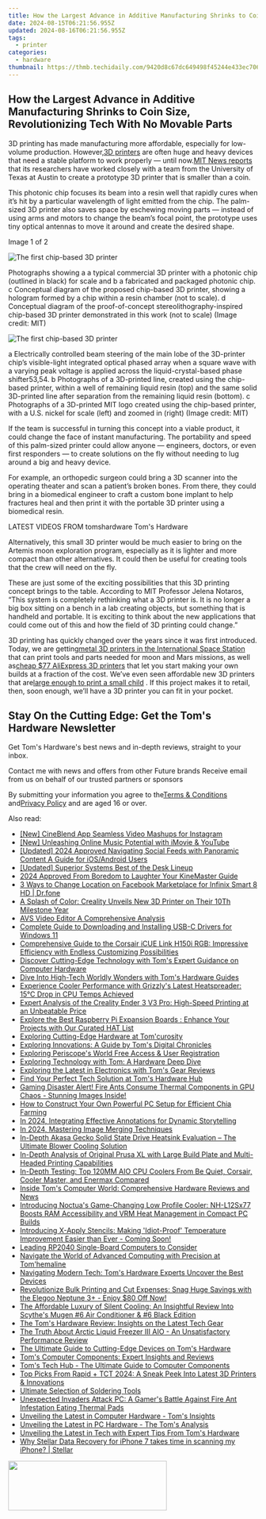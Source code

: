 ```yaml
---
title: How the Largest Advance in Additive Manufacturing Shrinks to Coin Size, Revolutionizing Tech With No Movable Parts
date: 2024-08-15T06:21:56.955Z
updated: 2024-08-16T06:21:56.955Z
tags:
  - printer
categories:
  - hardware
thumbnail: https://thmb.techidaily.com/9420d8c67dc649498f45244e433ec706e66933c2bf2f2b4b3c5585601cba7b98.jpg
---
```


## How the Largest Advance in Additive Manufacturing Shrinks to Coin Size, Revolutionizing Tech With No Movable Parts

3D printing has made manufacturing more affordable, especially for low-volume production. However,[3D printers](https://www.tomshardware.com/best-picks/best-3d-printers) are often huge and heavy devices that need a stable platform to work properly — until now.[MIT News reports](https://news.mit.edu/2024/researchers-demonstrate-first-chip-based-3d-printer-0606) that its researchers have worked closely with a team from the University of Texas at Austin to create a prototype 3D printer that is smaller than a coin.

 This photonic chip focuses its beam into a resin well that rapidly cures when it’s hit by a particular wavelength of light emitted from the chip. The palm-sized 3D printer also saves space by eschewing moving parts — instead of using arms and motors to change the beam’s focal point, the prototype uses tiny optical antennas to move it around and create the desired shape.

 Image 1 of 2

![The first chip-based 3D printer](https://vanilla.futurecdn.net/cyclingnews/media/img/missing-image.svg)

 Photographs showing a a typical commercial 3D printer with a photonic chip (outlined in black) for scale and b a fabricated and packaged photonic chip. c Conceptual diagram of the proposed chip-based 3D printer, showing a hologram formed by a chip within a resin chamber (not to scale). d Conceptual diagram of the proof-of-concept stereolithography-inspired chip-based 3D printer demonstrated in this work (not to scale)  (Image credit: MIT)

![The first chip-based 3D printer](https://vanilla.futurecdn.net/cyclingnews/media/img/missing-image.svg)

 a Electrically controlled beam steering of the main lobe of the 3D-printer chip’s visible-light integrated optical phased array when a square wave with a varying peak voltage is applied across the liquid-crystal-based phase shifter53,54\. b Photographs of a 3D-printed line, created using the chip-based printer, within a well of remaining liquid resin (top) and the same solid 3D-printed line after separation from the remaining liquid resin (bottom). c Photographs of a 3D-printed MIT logo created using the chip-based printer, with a U.S. nickel for scale (left) and zoomed in (right)  (Image credit: MIT)

 If the team is successful in turning this concept into a viable product, it could change the face of instant manufacturing. The portability and speed of this palm-sized printer could allow anyone — engineers, doctors, or even first responders — to create solutions on the fly without needing to lug around a big and heavy device.

 For example, an orthopedic surgeon could bring a 3D scanner into the operating theater and scan a patient’s broken bones. From there, they could bring in a biomedical engineer to craft a custom bone implant to help fractures heal and then print it with the portable 3D printer using a biomedical resin.

 LATEST VIDEOS FROM tomshardware Tom's Hardware

 Alternatively, this small 3D printer would be much easier to bring on the Artemis moon exploration program, especially as it is lighter and more compact than other alternatives. It could then be useful for creating tools that the crew will need on the fly.

 These are just some of the exciting possibilities that this 3D printing concept brings to the table. According to MIT Professor Jelena Notaros, “This system is completely rethinking what a 3D printer is. It is no longer a big box sitting on a bench in a lab creating objects, but something that is handheld and portable. It is exciting to think about the new applications that could come out of this and how the field of 3D printing could change.”

 3D printing has quickly changed over the years since it was first introduced. Today, we are getting[metal 3D printers in the International Space Station](https://www.tomshardware.com/3d-printing/the-international-space-station-is-getting-the-first-metal-3d-printer-made-for-space-designed-by-airbus-and-the-esa) that can print tools and parts needed for moon and Mars missions, as well as[cheap $77 AliExpress 3D printers](https://www.tomshardware.com/3d-printing/dollar77-3d-printer-from-aliexpress-is-actually-usable-reviewer-says) that let you start making your own builds at a fraction of the cost. We’ve even seen affordable new 3D printers that are[large enough to print a small child](https://www.tomshardware.com/3d-printing/elegoo-making-3d-printer-large-enough-to-print-a-toddler) . If this project makes it to retail, then, soon enough, we’ll have a 3D printer you can fit in your pocket.

## Stay On the Cutting Edge: Get the Tom's Hardware Newsletter

 Get Tom's Hardware's best news and in-depth reviews, straight to your inbox.

 Contact me with news and offers from other Future brands  Receive email from us on behalf of our trusted partners or sponsors

 By submitting your information you agree to the[Terms & Conditions](https://futureplc.com/terms-conditions/) and[Privacy Policy](https://futureplc.com/privacy-policy/) and are aged 16 or over.


<ins class="adsbygoogle"
     style="display:block"
     data-ad-format="autorelaxed"
     data-ad-client="ca-pub-7571918770474297"
     data-ad-slot="1223367746"></ins>



<ins class="adsbygoogle"
     style="display:block"
     data-ad-client="ca-pub-7571918770474297"
     data-ad-slot="8358498916"
     data-ad-format="auto"
     data-full-width-responsive="true"></ins>

<span class="atpl-alsoreadstyle">Also read:</span>
<div><ul>
<li><a href="https://instagram-videos.techidaily.com/new-cineblend-app-seamless-video-mashups-for-instagram/"><u>[New] CineBlend App  Seamless Video Mashups for Instagram</u></a></li>
<li><a href="https://facebook-video-footage.techidaily.com/new-unleashing-online-music-potential-with-imovie-and-youtube/"><u>[New] Unleashing Online Music Potential with iMovie & YouTube</u></a></li>
<li><a href="https://facebook-video-recording.techidaily.com/updated-2024-approved-navigating-social-feeds-with-panoramic-content-a-guide-for-iosandroid-users/"><u>[Updated] 2024 Approved  Navigating Social Feeds with Panoramic Content  A Guide for iOS/Android Users</u></a></li>
<li><a href="https://some-skills.techidaily.com/updated-superior-systems-best-of-the-desk-lineup/"><u>[Updated] Superior Systems  Best of the Desk Lineup</u></a></li>
<li><a href="https://fox-info.techidaily.com/2024-approved-from-boredom-to-laughter-your-kinemaster-guide/"><u>2024 Approved  From Boredom to Laughter  Your KineMaster Guide</u></a></li>
<li><a href="https://location-fake.techidaily.com/3-ways-to-change-location-on-facebook-marketplace-for-infinix-smart-8-hd-drfone-by-drfone-virtual-android/"><u>3 Ways to Change Location on Facebook Marketplace for Infinix Smart 8 HD | Dr.fone</u></a></li>
<li><a href="https://hardware-tips.techidaily.com/a-splash-of-color-creality-unveils-new-3d-printer-on-their-10th-milestone-year/"><u>A Splash of Color: Creality Unveils New 3D Printer on Their 10Th Milestone Year</u></a></li>
<li><a href="https://smart-video-creator.techidaily.com/avs-video-editor-a-comprehensive-analysis/"><u>AVS Video Editor A Comprehensive Analysis</u></a></li>
<li><a href="https://win-amazing.techidaily.com/complete-guide-to-downloading-and-installing-usb-c-drivers-for-windows-11/"><u>Complete Guide to Downloading and Installing USB-C Drivers for Windows 11</u></a></li>
<li><a href="https://hardware-tips.techidaily.com/comprehensive-guide-to-the-corsair-icue-link-h150i-rgb-impressive-efficiency-with-endless-customizing-possibilities/"><u>Comprehensive Guide to the Corsair iCUE Link H150i RGB: Impressive Efficiency with Endless Customizing Possibilities</u></a></li>
<li><a href="https://hardware-tips.techidaily.com/discover-cutting-edge-technology-with-toms-expert-guidance-on-computer-hardware/"><u>Discover Cutting-Edge Technology with Tom's Expert Guidance on Computer Hardware</u></a></li>
<li><a href="https://hardware-tips.techidaily.com/dive-into-high-tech-worldly-wonders-with-toms-hardware-guides/"><u>Dive Into High-Tech Worldly Wonders with Tom's Hardware Guides</u></a></li>
<li><a href="https://hardware-tips.techidaily.com/1723175689177-experience-cooler-performance-with-grizzlys-latest-heatspreader-15c-drop-in-cpu-temps-achieved/"><u>Experience Cooler Performance with Grizzly's Latest Heatspreader: 15°C Drop in CPU Temps Achieved</u></a></li>
<li><a href="https://hardware-tips.techidaily.com/expert-analysis-of-the-creality-ender-3-v3-pro-high-speed-printing-at-an-unbeatable-price/"><u>Expert Analysis of the Creality Ender 3 V3 Pro: High-Speed Printing at an Unbeatable Price</u></a></li>
<li><a href="https://hardware-tips.techidaily.com/1723125219382-explore-the-best-raspberry-pi-expansion-boards-enhance-your-projects-with-our-curated-hat-list/"><u>Explore the Best Raspberry Pi Expansion Boards : Enhance Your Projects with Our Curated HAT List</u></a></li>
<li><a href="https://hardware-tips.techidaily.com/exploring-cutting-edge-hardware-at-tomcurosity/"><u>Exploring Cutting-Edge Hardware at Tom'curosity</u></a></li>
<li><a href="https://hardware-tips.techidaily.com/exploring-innovations-a-guide-by-toms-digital-chronicles/"><u>Exploring Innovations: A Guide by Tom's Digital Chronicles</u></a></li>
<li><a href="https://article-helps.techidaily.com/exploring-periscopes-world-free-access-and-user-registration/"><u>Exploring Periscope's World  Free Access & User Registration</u></a></li>
<li><a href="https://hardware-tips.techidaily.com/exploring-technology-with-tom-a-hardware-deep-dive/"><u>Exploring Technology with Tom: A Hardware Deep Dive</u></a></li>
<li><a href="https://hardware-tips.techidaily.com/exploring-the-latest-in-electronics-with-toms-gear-reviews/"><u>Exploring the Latest in Electronics with Tom's Gear Reviews</u></a></li>
<li><a href="https://hardware-tips.techidaily.com/find-your-perfect-tech-solution-at-toms-hardware-hub/"><u>Find Your Perfect Tech Solution at Tom's Hardware Hub</u></a></li>
<li><a href="https://hardware-tips.techidaily.com/gaming-disaster-alert-fire-ants-consume-thermal-components-in-gpu-chaos-stunning-images-inside/"><u>Gaming Disaster Alert! Fire Ants Consume Thermal Components in GPU Chaos - Stunning Images Inside!</u></a></li>
<li><a href="https://hardware-tips.techidaily.com/how-to-construct-your-own-powerful-pc-setup-for-efficient-chia-farming/"><u>How to Construct Your Own Powerful PC Setup for Efficient Chia Farming</u></a></li>
<li><a href="https://screen-video-capture.techidaily.com/in-2024-integrating-effective-annotations-for-dynamic-storytelling/"><u>In 2024, Integrating Effective Annotations for Dynamic Storytelling</u></a></li>
<li><a href="https://extra-approaches.techidaily.com/in-2024-mastering-image-merging-techniques/"><u>In 2024, Mastering Image Merging Techniques</u></a></li>
<li><a href="https://hardware-tips.techidaily.com/in-depth-akasa-gecko-solid-state-drive-heatsink-evaluation-the-ultimate-blower-cooling-solution/"><u>In-Depth Akasa Gecko Solid State Drive Heatsink Evaluation – The Ultimate Blower Cooling Solution</u></a></li>
<li><a href="https://hardware-tips.techidaily.com/in-depth-analysis-of-original-prusa-xl-with-large-build-plate-and-multi-headed-printing-capabilities/"><u>In-Depth Analysis of Original Prusa XL with Large Build Plate and Multi-Headed Printing Capabilities</u></a></li>
<li><a href="https://hardware-tips.techidaily.com/in-depth-testing-top-120mm-aio-cpu-coolers-from-be-quiet-corsair-cooler-master-and-enermax-compared/"><u>In-Depth Testing: Top 120MM AIO CPU Coolers From Be Quiet, Corsair, Cooler Master, and Enermax Compared</u></a></li>
<li><a href="https://hardware-tips.techidaily.com/inside-toms-computer-world-comprehensive-hardware-reviews-and-news/"><u>Inside Tom's Computer World: Comprehensive Hardware Reviews and News</u></a></li>
<li><a href="https://hardware-tips.techidaily.com/introducing-noctuas-game-changing-low-profile-cooler-nh-l12sx77-boosts-ram-accessibility-and-vrm-heat-management-in-compact-pc-builds/"><u>Introducing Noctua's Game-Changing Low Profile Cooler: NH-L12Sx77 Boosts RAM Accessibility and VRM Heat Management in Compact PC Builds</u></a></li>
<li><a href="https://hardware-tips.techidaily.com/introducing-x-apply-stencils-making-idiot-proof-temperature-improvement-easier-than-ever-coming-soon/"><u>Introducing X-Apply Stencils: Making 'Idiot-Proof' Temperature Improvement Easier than Ever - Coming Soon!</u></a></li>
<li><a href="https://hardware-tips.techidaily.com/leading-rp2040-single-board-computers-to-consider/"><u>Leading RP2040 Single-Board Computers to Consider</u></a></li>
<li><a href="https://hardware-tips.techidaily.com/navigate-the-world-of-advanced-computing-with-precision-at-tomhemaline/"><u>Navigate the World of Advanced Computing with Precision at Tom'hemaline</u></a></li>
<li><a href="https://hardware-tips.techidaily.com/navigating-modern-tech-toms-hardware-experts-uncover-the-best-devices/"><u>Navigating Modern Tech: Tom's Hardware Experts Uncover the Best Devices</u></a></li>
<li><a href="https://hardware-tips.techidaily.com/revolutionize-bulk-printing-and-cut-expenses-snag-huge-savings-with-the-elegoo-neptune-3plus-enjoy-80-off-now/"><u>Revolutionize Bulk Printing and Cut Expenses: Snag Huge Savings with the Elegoo Neptune 3+ - Enjoy $80 Off Now!</u></a></li>
<li><a href="https://hardware-tips.techidaily.com/the-affordable-luxury-of-silent-cooling-an-insightful-review-into-scythes-mugen-6-air-conditioner-and-6-black-edition/"><u>The Affordable Luxury of Silent Cooling: An Insightful Review Into Scythe's Mugen #6 Air Conditioner & #6 Black Edition</u></a></li>
<li><a href="https://hardware-tips.techidaily.com/the-toms-hardware-review-insights-on-the-latest-tech-gear/"><u>The Tom's Hardware Review: Insights on the Latest Tech Gear</u></a></li>
<li><a href="https://hardware-tips.techidaily.com/the-truth-about-arctic-liquid-freezer-iii-aio-an-unsatisfactory-performance-review/"><u>The Truth About Arctic Liquid Freezer III AIO - An Unsatisfactory Performance Review</u></a></li>
<li><a href="https://hardware-tips.techidaily.com/the-ultimate-guide-to-cutting-edge-devices-on-toms-hardware/"><u>The Ultimate Guide to Cutting-Edge Devices on Tom's Hardware</u></a></li>
<li><a href="https://hardware-tips.techidaily.com/toms-computer-components-expert-insights-and-reviews/"><u>Tom's Computer Components: Expert Insights and Reviews</u></a></li>
<li><a href="https://hardware-tips.techidaily.com/toms-tech-hub-the-ultimate-guide-to-computer-components/"><u>Tom's Tech Hub - The Ultimate Guide to Computer Components</u></a></li>
<li><a href="https://hardware-tips.techidaily.com/top-picks-from-rapid-plus-tct-2024-a-sneak-peek-into-latest-3d-printers-and-innovations/"><u>Top Picks From Rapid + TCT 2024: A Sneak Peek Into Latest 3D Printers & Innovations</u></a></li>
<li><a href="https://hardware-tips.techidaily.com/ultimate-selection-of-soldering-tools/"><u>Ultimate Selection of Soldering Tools</u></a></li>
<li><a href="https://hardware-tips.techidaily.com/unexpected-invaders-attack-pc-a-gamers-battle-against-fire-ant-infestation-eating-thermal-pads/"><u>Unexpected Invaders Attack PC: A Gamer's Battle Against Fire Ant Infestation Eating Thermal Pads</u></a></li>
<li><a href="https://hardware-tips.techidaily.com/unveiling-the-latest-in-computer-hardware-toms-insights/"><u>Unveiling the Latest in Computer Hardware - Tom's Insights</u></a></li>
<li><a href="https://hardware-tips.techidaily.com/unveiling-the-latest-in-pc-hardware-the-toms-analysis/"><u>Unveiling the Latest in PC Hardware - The Tom's Analysis</u></a></li>
<li><a href="https://hardware-tips.techidaily.com/unveiling-the-latest-in-tech-with-expert-tips-from-toms-hardware/"><u>Unveiling the Latest in Tech with Expert Tips From Tom's Hardware</u></a></li>
<li><a href="https://techidaily.com/why-stellar-data-recovery-for-iphone-7-takes-time-in-scanning-my-iphone-stellar-by-stellar-data-recovery-ios-iphone-data-recovery/"><u>Why Stellar Data Recovery for iPhone 7 takes time in scanning my iPhone? | Stellar</u></a></li>
</ul></div>

<!-- affiliate ads begin -->
<a href="https://godlikehost.sjv.io/c/5597632/1920054/21774" target="_top" id="1920054"><img src="//a.impactradius-go.com/display-ad/21774-1920054" border="0" alt="" width="320" height="100"/></a><img height="0" width="0" src="https://imp.pxf.io/i/5597632/1920054/21774" style="position:absolute;visibility:hidden;" border="0" />
<!-- affiliate ads end -->